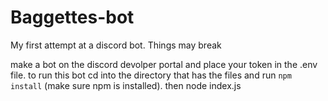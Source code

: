 # Baggettes-bot
My first attempt at a discord bot. Things may break

make a bot on the discord devolper portal and place your token in the .env file.
to run this bot cd into the directory that has the files and run `npm install` (make sure npm is installed).
then node index.js
